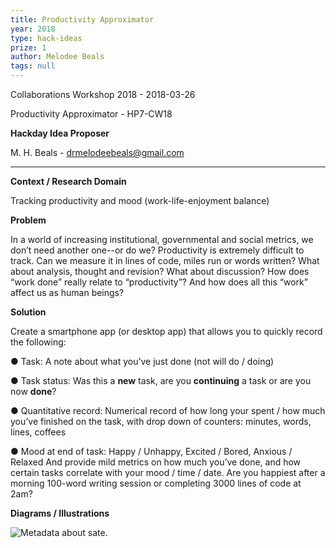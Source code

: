 ```yaml
---
title: Productivity Approximator
year: 2018
type: hack-ideas
prize: 1
author: Melodee Beals
tags: null
---
```


Collaborations Workshop 2018 - 2018-03-26

Productivity Approximator - HP7-CW18

**Hackday Idea Proposer**

M. H. Beals - drmelodeebeals@gmail.com

---

**Context / Research Domain**

Tracking productivity and mood (work-life-enjoyment balance)

**Problem**

In a world of increasing institutional, governmental and social metrics, we don’t need another one--or do we? Productivity is extremely difficult to track. Can we measure it in lines of code, miles run or words written? What about analysis, thought and revision? What about discussion?  How does “work done” really relate to “productivity”? And how does all this “work” affect us as human beings?

**Solution**

Create a smartphone app (or desktop app) that allows you to quickly record the following:

● Task: A note about what you’ve just done (not will do / doing)

● Task status: Was this a **new** task, are you **continuing** a task or are you now **done**?

● Quantitative record: Numerical record of how long your spent / how much you’ve finished
on the task, with drop down of counters: minutes, words, lines, coffees

● Mood at end of task: Happy / Unhappy, Excited / Bored, Anxious / Relaxed And provide mild metrics on how much you’ve done, and how certain tasks correlate with your mood / time / date. Are you happiest after a morning 100-word writing session or completing 3000 lines of code at 2am?

**Diagrams / Illustrations**

![Metadata about sate.](../images/cw18-state.jpg)
